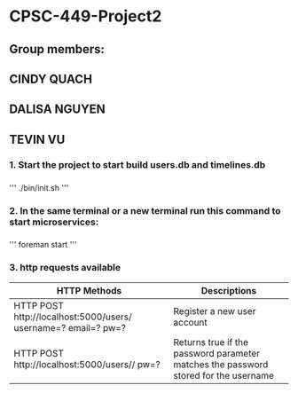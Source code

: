 # CPSC-449-Project2
## Group members: 
##                  CINDY QUACH
##                  DALISA NGUYEN
##                  TEVIN VU

### 1. Start the project to start build users.db and timelines.db
###
'''
./bin/init.sh
'''

### 2. In the same terminal or a new terminal run this command to start microservices:
###
'''
foreman start
'''

### 3. http requests available
|   HTTP Methods                                                 |   Descriptions              |
| -------------------------------------------------------------- | --------------------------- |
| HTTP POST http://localhost:5000/users/ username=? email=? pw=? | Register a new user account |
| HTTP POST http://localhost:5000/users/<username>/ pw=?         | Returns true if the password parameter matches the password stored for the username |


